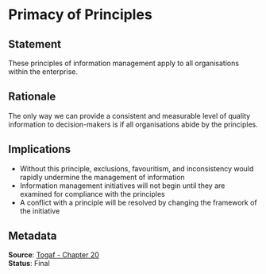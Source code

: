 # Primacy of Principles
## Statement
These principles of information management apply to all organisations within the enterprise.

## Rationale
The only way we can provide a consistent and measurable level of quality information to decision-makers is if all organisations abide by the principles.

## Implications
* Without this principle, exclusions, favouritism, and inconsistency would rapidly undermine the management of information
* Information management initiatives will not begin until they are examined for compliance with the principles
* A conflict with a principle will be resolved by changing the framework of the initiative

## Metadata
**Source**: [Togaf - Chapter 20](https://pubs.opengroup.org/architecture/togaf9-doc/arch/chap20.html)  
**Status**: Final
